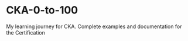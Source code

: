 # CKA-0-to-100
My learning journey for CKA. Complete examples and documentation for the Certification
